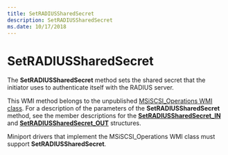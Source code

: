 ```yaml
---
title: SetRADIUSSharedSecret
description: SetRADIUSSharedSecret
ms.date: 10/17/2018
---
```


# SetRADIUSSharedSecret


The **SetRADIUSSharedSecret** method sets the shared secret that the initiator uses to authenticate itself with the RADIUS server.

This WMI method belongs to the unpublished [MSiSCSI\_Operations WMI class](msiscsi-operations-wmi-class.md). For a description of the parameters of the **SetRADIUSSharedSecret** method, see the member descriptions for the [**SetRADIUSSharedSecret\_IN**](/windows-hardware/drivers/ddi/iscsiop/ns-iscsiop-_setradiussharedsecret_in) and [**SetRADIUSSharedSecret\_OUT**](/windows-hardware/drivers/ddi/iscsiop/ns-iscsiop-_setradiussharedsecret_out) structures.

Miniport drivers that implement the MSiSCSI\_Operations WMI class must support **SetRADIUSSharedSecret**.

 

